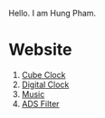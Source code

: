 Hello. I am Hung Pham.

# Website
1. [Cube Clock](https://hungphambkc.github.io/Cube-Clock)
2. [Digital Clock](https://hungphambkc.github.io/Digital-Clock)
3. [Music](https://hungphambkc.github.io/Music)
4. [ADS Filter](https://hungphambkc.github.io/FAFD/FAFD.txt)
